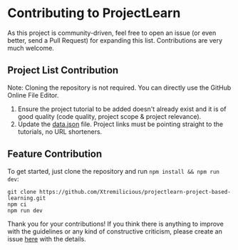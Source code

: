 # Contributing to ProjectLearn

As this project is community-driven, feel free to open an issue (or even better, send a Pull Request) for expanding this list. Contributions are very much welcome.


## Project List Contribution

Note: Cloning the repository is not required. You can directly use the GitHub Online File Editor.

1. Ensure the project tutorial to be added doesn't already exist and it is of good quality (code quality, project scope & project relevance).
2. Update the [data.json](https://github.com/Xtremilicious/ProjectLearn-Project-Based-Learning/blob/master/public/data.json) file. Project links must be pointing straight to the tutorials, no URL shorteners. 

## Feature Contribution

To get started, just clone the repository and run `npm install && npm run dev`:

    git clone https://github.com/Xtremilicious/projectlearn-project-based-learning.git
    npm ci
    npm run dev

Thank you for your contributions! If you think there is anything to improve with the guidelines or any kind of constructive criticism, please create an issue [here](https://github.com/Xtremilicious/projectlearn-project-based-learning/issues/new) with the details.
